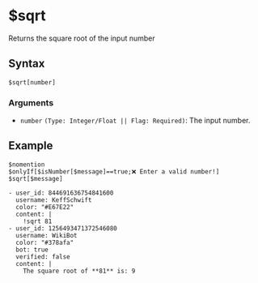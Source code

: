 # $sqrt
Returns the square root of the input number

## Syntax
```
$sqrt[number]
```

### Arguments
- `number` `(Type: Integer/Float || Flag: Required)`: The input number.

## Example
```
$nomention
$onlyIf[$isNumber[$message]==true;❌ Enter a valid number!]
$sqrt[$message]
```

``` discord yaml
- user_id: 844691636754841600
  username: KeffSchwift
  color: "#E67E22"
  content: |
    !sqrt 81
- user_id: 1256493471372546080
  username: WikiBot
  color: "#378afa"
  bot: true
  verified: false
  content: |
    The square root of **81** is: 9
```
